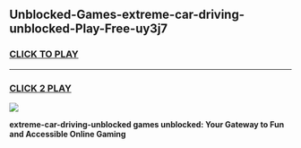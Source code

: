 
## Unblocked-Games-extreme-car-driving-unblocked-Play-Free-uy3j7
<h3>
<a href="https://premium76.site?title=extreme-car-driving-unblocked&ref=20M">CLICK TO PLAY</a></h3>
<hr>

<h3>
<a href="https://premium76.site?title=extreme-car-driving-unblocked&ref=20M">CLICK 2 PLAY</a>
  
</h3>

<a href="https://premium76.site?title=extreme-car-driving-unblocked&ref=19M"><img src="https://clearcache.store/games.png"></a>


**extreme-car-driving-unblocked games unblocked: Your Gateway to Fun and Accessible Online Gaming**
